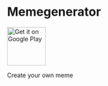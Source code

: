 # Memegenerator

<a href='https://play.google.com/store/apps/details?id=com.carapacik.memegenerator'><img alt='Get it on Google Play' src='https://play.google.com/intl/en_us/badges/images/generic/en_badge_web_generic.png' height='90px'/></a>

Create your own meme
